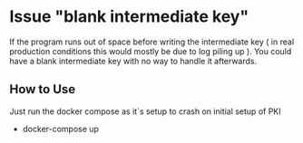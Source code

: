 # Issue "blank intermediate key"

If the program runs out of space before writing the intermediate key ( in real production conditions this would mostly be due to log piling up ). You could have a blank intermediate key with no way to handle it afterwards.

## How to Use

Just run the docker compose as it`s setup to crash on initial setup of PKI

- docker-compose up 
